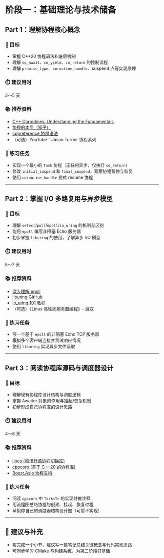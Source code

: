 # 阶段一：基础理论与技术储备

## Part 1：理解协程核心概念

### 🎯 目标

- 掌握 C++20 协程语法和底层机制  
- 理解 `co_await`、`co_yield`、`co_return` 的控制流程  
- 理解 `promise_type`、`coroutine_handle`、suspend 点等实现原理  

### ⏱️ 建议用时  
3～5 天

### 📚 推荐资料

- [C++ Coroutines: Understanding the Fundamentals](https://lewissbaker.github.io/2017/11/17/understanding-operator-co-await)  
- [协程的本质（知乎）](https://zhuanlan.zhihu.com/p/59178345)  
- [cppreference 协程语法](https://en.cppreference.com/w/cpp/language/coroutines)  
- （可选）YouTube：Jason Turner 协程系列

### 🧪 练习任务

- 实现一个最小的 `Task` 协程（无任何异步，仅执行 `co_return`）  
- 修改 `initial_suspend` 和 `final_suspend`，观察协程暂停与恢复  
- 使用 `coroutine_handle` 显式 resume 协程  

---

## Part 2：掌握 I/O 多路复用与异步模型

### 🎯 目标

- 理解 `select`/`poll`/`epoll`/`io_uring` 的机制与区别  
- 能用 `epoll` 编写非阻塞 Echo 服务器  
- 初步掌握 `liburing` 的使用，了解异步 I/O 模型  

### ⏱️ 建议用时  
5～7 天

### 📚 推荐资料

- [深入理解 epoll](https://blog.csdn.net/qq_26399665/article/details/115112051)  
- [liburing GitHub](https://github.com/axboe/liburing)  
- [io_uring 101 教程](https://unixism.net/loti/)  
- （可选）《Linux 高性能服务器编程》- 游双  

### 🧪 练习任务

- 写一个基于 `epoll` 的非阻塞 Echo TCP 服务器  
- 模拟多个客户端连接并测试响应情况  
- 使用 `liburing` 实现异步文件读取  

---

## Part 3：阅读协程库源码与调度器设计

### 🎯 目标

- 理解现有协程库设计结构与调度逻辑  
- 掌握 Awaiter 对象的作用与挂起/恢复机制  
- 初步形成自己协程库的设计思路  

### ⏱️ 建议用时  
4～6 天

### 📚 推荐资料

- [libco (腾讯开源协程切换库)](https://github.com/Tencent/libco)  
- [cppcoro (基于 C++20 的协程库)](https://github.com/lewissbaker/cppcoro)  
- [Boost.Asio 协程支持](https://www.boost.org/doc/libs/release/libs/asio/doc/html/index.html)

### 🧪 练习任务

- 阅读 `cppcoro` 中 `Task<T>` 的实现并做注释  
- 用流程图总结协程的创建、挂起、恢复过程  
- 草拟你自己的调度器结构设计图（可暂不实现）  

---

## 📌 建议与补充

- 每完成一个小节，建议写一篇笔记总结关键概念与代码实现思路  
- 可同步学习 CMake 与构建系统，为第二阶段打基础  
